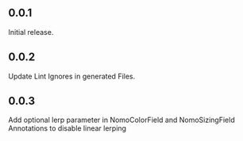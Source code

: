 ## 0.0.1

Initial release.

## 0.0.2

Update Lint Ignores in generated Files.

## 0.0.3

Add optional lerp parameter in NomoColorField and NomoSizingField Annotations to disable linear lerping